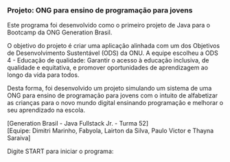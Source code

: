 ### Projeto: ONG para ensino de programação para jovens

Este programa foi desenvolvido como o primeiro projeto de Java para o Bootcamp da ONG Generation Brasil.

O objetivo do projeto é criar uma aplicação alinhada com um dos Objetivos de Desenvolvimento Sustentável (ODS) da ONU. A equipe escolheu a ODS 4 -  Educação de qualidade: Garantir o acesso à educação inclusiva, de qualidade e equitativa, e promover oportunidades de aprendizagem ao longo da vida para todos.

Desta forma, foi desenvolvido um projeto simulando um sistema de uma ONG para ensino de programação para jovens com o intuito de alfabetizar as crianças para o novo mundo digital ensinando programação e melhorar o seu aprendizado na escola.


[Generation Brasil - Java Fullstack Jr. - Turma 52] <br>
[Equipe: Dimitri Marinho, Fabyola, Lairton da Silva, Paulo Victor e Thayna Saraiva]


Digite START para iniciar o programa:
